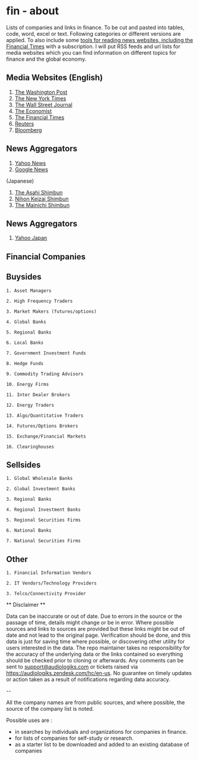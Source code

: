 # fin - about
Lists of companies and links in finance. To be cut and pasted into tables, code, word, excel or text.
Following categories or different versions are applied. To also include some [tools for reading news websites, including the Financial Times](https://github.com/ServeMotor/fin/tree/main/sources/research/ftsub) with a subscription. I will put RSS feeds and url lists for media websites which you can find information on different topics for finance and the global economy. 

Media Websites (English)
--
1. [The Washington Post](https://www.washingtonpost.com)
2. [The New York Times](www.nyt.com)
3. [The Wall Street Journal](www.wsj.com)
4. [The Economist](www.economist.com)
5. [The Financial Times](www.ft.com)
6. [Reuters](www.reuters.com)
7. [Bloomberg](www.bloomberg.com)

## News Aggregators
1. [Yahoo News](https://news.yahoo.com)
2. [Google News](https://news.google.com)


(Japanese)
1. [The Asahi Shimbun](www.asahi.com)
2. [Nihon Keizai Shimbun](www.nikkei.com)
3. [The Mainichi Shimbun](www.mainichi.com)

## News Aggregators 
1. [Yahoo Japan](https://news.yahoo.co.jp)


Financial Companies
---

## Buysides

    1. Asset Managers

    2. High Frequency Traders

    3. Market Makers (futures/options)

    4. Global Banks

    5. Regional Banks

    6. Local Banks

    7. Government Investment Funds

    8. Hedge Funds

    9. Commodity Trading Advisors

    10. Energy Firms

    11. Inter Dealer Brokers

    12. Energy Traders

    13. Algo/Quantitative Traders

    14. Futures/Options Brokers

    15. Exchange/Financial Markets

    16. Clearinghouses

## Sellsides

    1. Global Wholesale Banks

    2. Global Investment Banks

    3. Regional Banks

    4. Regional Investment Banks

    5. Regional Securities Firms

    6. National Banks

    7. National Securities Firms

## Other

    1. Financial Information Vendors

    2. IT Vendors/Technology Providers

    3. Telco/Connectivity Provider

** Disclaimer **

Data can be inaccurate or out of date. Due to errors in the source or the passage of time, details might change or be in error. Where possible sources and links to sources are provided but these links might be out of date and not lead to the original page. Verification should be done, and this data is just for saving time where possible, or discovering other utility for users interested in the data. The repo maintainer takes no responsibility for the accuracy of the underlying data or the links contained so everything should be checked prior to cloning or afterwards. Any comments can be sent to support@audiologiks.com or tickets raised via https://audiologiks.zendesk.com/hc/en-us. No guarantee on timely updates or action taken as a result of notifications regarding data accuracy.

--

All the company names are from public sources, and where possible, the source of the company list is noted. 

Possible uses are :
- in searches by individuals and organizations for companies in finance. 
- for lists of companies for self-study or research.
- as a starter list to be downloaded and added to an existing database of companies
